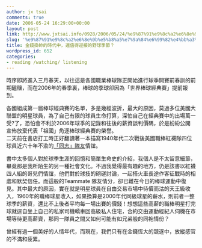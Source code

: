 ```yaml
---
author: jx tsai
comments: true
date: 2006-05-24 16:29:00+00:00
layout: post
link: http://www.jxtsai.info/0928/2006/05/24/%e9%87%91%e9%8c%a2%e6%8e%9b%e5%b8%a5%e7%9a%84%e6%99%82%e4%bb%a3%e4%b8%ad%ef%bc%8c%e9%82%84%e5%80%bc%e5%be%97%e8%bf%8e%e6%8e%a5%e7%9a%84%e9%87%8e%e7%90%83%e5%ad%a3%e7%af%80%ef%bc%9f/
slug: '%e9%87%91%e9%8c%a2%e6%8e%9b%e5%b8%a5%e7%9a%84%e6%99%82%e4%bb%a3%e4%b8%ad%ef%bc%8c%e9%82%84%e5%80%bc%e5%be%97%e8%bf%8e%e6%8e%a5%e7%9a%84%e9%87%8e%e7%90%83%e5%ad%a3%e7%af%80%ef%bc%9f'
title: 金錢掛帥的時代中，還值得迎接的野球季節？
wordpress_id: 652
categories:
- reading /watching/ listening
---
```


時序即將進入三月春天，以往這是各國職業棒球隊正開始進行球季開賽前春訓的前期醞釀，而在2006年的春季裏，棒球的季球卻因為「世界棒球經典賽」提前報到。  
  
各國組成第一屆棒球經典賽的名單，多是幾經波折，最大的原因，莫過多位美國大聯盟的明星球員，為了自己有限的球員生命打算，深怕自己在經典賽中的出場萬一受?了，恐怕會不利於2006年球季的記錄和往後的薪資談判價碼，於是紛紛公開宣佈放棄代表「祖國」角逐棒球經典賽的榮譽。  
![]()二天前在書店打工時正好翻讀著一本描寫1940年代二次戰後美國職棒紅襪隊四位球員近六十年不渝的[「同志」隊友](http://www.ylib.com/4season/2004spring/master1.asp)情誼。

  
書中太多個人對於球季生涯的回憶和簡單生命史的介紹，我個人是不太留意細節，畢竟那是我所陌生的另一種社會文化。不過我覺得最有趣的地方，仍是該書以紅襪四人組的哥兒們情誼，他們對於球技的砌磋討論，一起搭火車長途作客征戰時的相處和默契信任。而這般的Teammate  隊友情分，卻已難在今日的棒球運動中復見。其中最大的原因，實在就是明星球員在自由交易市場中待價而沽的天王級收入，1960年的職棒球星收入，如果換算是2000年代同級球星的薪水，則前者一整球季的薪資，還比不上後者平均每一場出賽的價錢！想想這些高薪的職棒明星打完球就逕自坐上自己的私家司機轎車回高級私人住宅，合約交由運動經紀人伺機在市場等待更高薪資，那同一隊員之間又如何可能有如兄弟般的同袍情份？  
  
曾經有過一個美好的人情年代，而現在，我們只有在金錢恆大的競逐中，放縱感官的不滿和疲累。
